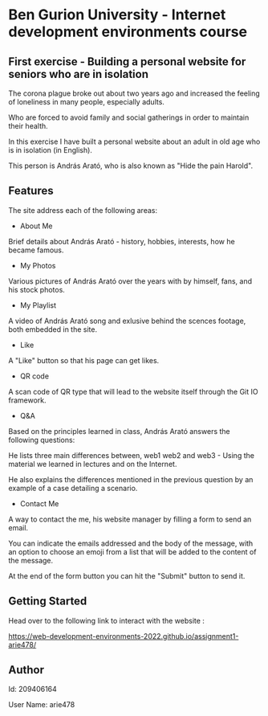 # Ben Gurion University - Internet development environments course
## First exercise - Building a personal website for seniors who are in isolation

The corona plague broke out about two years ago and increased the feeling of loneliness in many people, especially adults.

Who are forced to avoid family and social gatherings in order to maintain their health.

In this exercise I have built a personal website about an adult in old age who is in isolation (in English).

This person is András Arató, who is also known as "Hide the pain Harold".

## Features

The site address each of the following areas:


- About Me 

Brief details about András Arató - history, hobbies, interests, how he became famous.

- My Photos

Various pictures of András Arató over the years with by himself, fans, and his stock photos. 

- My Playlist

A video of András Arató song and exlusive behind the scences footage, both embedded in the site.

- Like

A "Like" button so that his page can get likes.

- QR code

A scan code of QR type that will lead to the website itself through the Git IO framework.

- Q&A

Based on the principles learned in class, András Arató answers the following questions:

He lists three main differences between, web1 web2 and web3 - Using the material we learned in lectures and on the Internet.

He also explains the differences mentioned in the previous question by an example of a case detailing a scenario.

- Contact Me

A way to contact the me, his website manager by filling a form to send an email.

You can indicate the emails addressed and the body of the message, with an option to choose an emoji from a list that will be added to the content of the message.

At the end of the form button you can hit the "Submit" button to send it.

## Getting Started

Head over to the following link to interact with the website :

https://web-development-environments-2022.github.io/assignment1-arie478/


## Author

Id: 209406164

User Name: arie478

